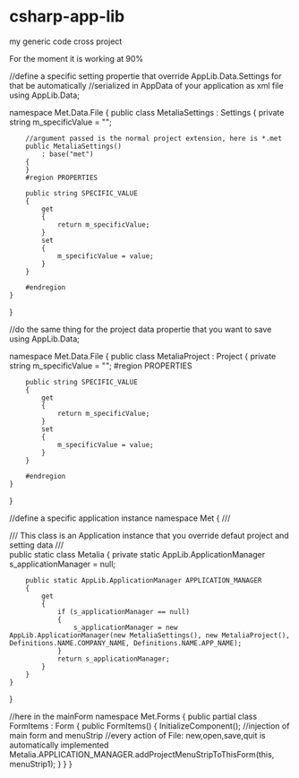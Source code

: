 # csharp-app-lib
my generic code cross project

For the moment it is working at 90%



//define a specific setting propertie that override AppLib.Data.Settings for that be automatically
//serialized in AppData of your application as xml file
using AppLib.Data;

namespace Met.Data.File
{
    public class MetaliaSettings : Settings
    {
        private string m_specificValue = "";
        
        //argument passed is the normal project extension, here is *.met
        public MetaliaSettings()
            : base("met")
        {
        }
        #region PROPERTIES

        public string SPECIFIC_VALUE
        {
            get
            {
                return m_specificValue;
            }
            set
            {
                m_specificValue = value;
            }
        }

        #endregion
    }
}

//do the same thing for the project data propertie that you want to save
using AppLib.Data;

namespace Met.Data.File
{
    public class MetaliaProject : Project
    {
        private string m_specificValue = "";
        #region PROPERTIES

        public string SPECIFIC_VALUE
        {
            get
            {
                return m_specificValue;
            }
            set
            {
                m_specificValue = value;
            }
        }

        #endregion
    }
}

//define a specific application instance
namespace Met
{
    /// <summary>
    /// This class is an Application instance that you override defaut project and setting data
    /// </summary>
    public static class Metalia
    {
        private static AppLib.ApplicationManager s_applicationManager = null;
        
        public static AppLib.ApplicationManager APPLICATION_MANAGER
        {
            get
            {
                if (s_applicationManager == null)
                {
                    s_applicationManager = new AppLib.ApplicationManager(new MetaliaSettings(), new MetaliaProject(), Definitions.NAME.COMPANY_NAME, Definitions.NAME.APP_NAME);
                }
                return s_applicationManager;
            }
        }
    }
}

//here in the mainForm
namespace Met.Forms
{
    public partial class FormItems : Form
    {
        public FormItems()
        {
            InitializeComponent();
            //injection of main form and menuStrip
            //every action of File: new,open,save,quit is automatically implemented
            Metalia.APPLICATION_MANAGER.addProjectMenuStripToThisForm(this, menuStrip1);
        }
    }
}
